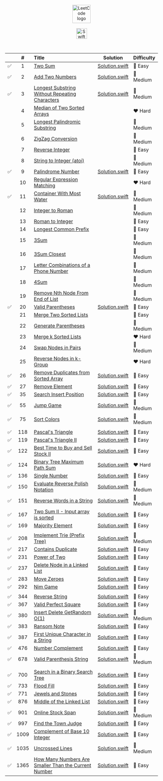 <p align="center">
	<a href="https://leetcode.com/adinic">
    	<img height=60 src="https://assets.leetcode.com/static_assets/public/webpack_bundles/images/logo-dark.e99485d9b.svg" alt="LeetCode logo">
  	</a>
	</br></br>
    <a href="https://swift.org">
	   <img height="35" src="https://swift.org/assets/images/swift.svg" alt="Swift logo">
    </a>
</p>

</br>

|    | # | Title                                            |     Solution     | Difficulty |
|:--:|:-:|:-------------------------------------------------|:----------------:|:-----------|
| ✅ | 1 | [Two Sum](https://leetcode.com/problems/two-sum) | [Solution.swift](https://github.com/AleksandarDinic/LeetCode-Solutions/blob/master/Solutions/000-099/01%20Two%20Sum.swift) | 💚 Easy |
| ✅ | 2 | [Add Two Numbers](https://leetcode.com/problems/add-two-numbers) | [Solution.swift](https://github.com/AleksandarDinic/LeetCode-Solutions/blob/master/Solutions/000-099/02%20Add%20Two%20Numbers.swift) | 💛 Medium |
| ✅ | 3 | [Longest Substring Without Repeating Characters](https://leetcode.com/problems/longest-substring-without-repeating-characters) | [Solution.swift](https://github.com/AleksandarDinic/LeetCode-Solutions/blob/master/Solutions/000-099/03%20Longest%20Substring%20Without%20Repeating%20Characters.swift) | 💛 Medium |
| | 4 | [Median of Two Sorted Arrays](https://leetcode.com/problems/median-of-two-sorted-arrays) | | ❤️ Hard |
| | 5 | [Longest Palindromic Substring](https://leetcode.com/problems/longest-palindromic-substring/) | | 💛 Medium |
| | 6 | [ZigZag Conversion](https://leetcode.com/problems/zigzag-conversion/) | | 💛 Medium |
| | 7 | [Reverse Integer](https://leetcode.com/problems/reverse-integer/) | | 💚 Easy |
| | 8 | [String to Integer (atoi)](https://leetcode.com/problems/string-to-integer-atoi/) | | 💛 Medium |
| ✅ | 9 | [Palindrome Number](https://leetcode.com/problems/palindrome-number/) | [Solution.swift](https://github.com/AleksandarDinic/LeetCode-Solutions/blob/master/Solutions/000-099/09%20Palindrome%20Number.swift) | 💚 Easy |
| | 10 | [Regular Expression Matching](https://leetcode.com/problems/regular-expression-matching/) | | ❤️ Hard |
| ✅ | 11 | [Container With Most Water](https://leetcode.com/problems/container-with-most-water/) | [Solution.swift](https://github.com/AleksandarDinic/LeetCode-Solutions/blob/master/Solutions/000-099/11%20Container%20With%20Most%20Water.swift) | 💛 Medium |
| | 12 | [Integer to Roman](https://leetcode.com/problems/integer-to-roman/) | | 💛 Medium |
| | 13 | [Roman to Integer](https://leetcode.com/problems/roman-to-integer/) | | 💚 Easy |
| | 14 | [Longest Common Prefix](https://leetcode.com/problems/longest-common-prefix/) | | 💚 Easy |
| | 15 | [3Sum](https://leetcode.com/problems/3sum/) | | 💛 Medium |
| | 16 | [3Sum Closest](https://leetcode.com/problems/3sum-closest/) | | 💛 Medium |
| | 17 | [Letter Combinations of a Phone Number](https://leetcode.com/problems/letter-combinations-of-a-phone-number/) | | 💛 Medium |
| | 18 | [4Sum](https://leetcode.com/problems/4sum/) | | 💛 Medium |
| | 19 | [Remove Nth Node From End of List](https://leetcode.com/problems/remove-nth-node-from-end-of-list/) | | 💛 Medium |
| ✅ | 20 | [Valid Parentheses](https://leetcode.com/problems/valid-parentheses/) | [Solution.swift](https://github.com/AleksandarDinic/LeetCode-Solutions/blob/master/Solutions/000-099/20%20Valid%20Parentheses.swift) | 💚 Easy |
| | 21 | [Merge Two Sorted Lists](https://leetcode.com/problems/merge-two-sorted-lists/) | | 💚 Easy |
| | 22 | [Generate Parentheses](https://leetcode.com/problems/generate-parentheses/) | | 💛 Medium |
| | 23 | [Merge k Sorted Lists](https://leetcode.com/problems/merge-k-sorted-lists/) | | ❤️ Hard |
| | 24 | [Swap Nodes in Pairs](https://leetcode.com/problems/swap-nodes-in-pairs/) | | 💛 Medium |
| | 25 | [Reverse Nodes in k-Group](https://leetcode.com/problems/reverse-nodes-in-k-group/) | | ❤️ Hard |
| ✅ | 26 | [Remove Duplicates from Sorted Array](https://leetcode.com/problems/remove-duplicates-from-sorted-array/) | [Solution.swift](https://github.com/AleksandarDinic/LeetCode-Solutions/blob/master/Solutions/000-099/26%20Remove%20Duplicates%20from%20Sorted%20Array.swift) | 💚 Easy |
| ✅ | 27 | [Remove Element](https://leetcode.com/problems/remove-element/) | [Solution.swift](https://github.com/AleksandarDinic/LeetCode-Solutions/blob/master/Solutions/000-099/27%20Remove%20Element.swift) | 💚 Easy |
| ✅ | 35 | [Search Insert Position](https://leetcode.com/problems/search-insert-position/) | [Solution.swift](https://github.com/AleksandarDinic/LeetCode-Solutions/blob/master/Solutions/000-099/35%20Search%20Insert%20Position.swift) | 💚 Easy |
| ✅ | 55 | [Jump Game](https://leetcode.com/problems/jump-game/) | [Solution.swift](https://github.com/AleksandarDinic/LeetCode-Solutions/blob/master/Solutions/000-099/55%20Jump%20Game.swift) | 💛 Medium |
| ✅ | 75 | [Sort Colors](https://leetcode.com/problems/sort-colors/) | [Solution.swift](https://github.com/AleksandarDinic/LeetCode-Solutions/blob/master/Solutions/000-099/75%20Sort%20Colors.swift) | 💛 Medium |
||
| ✅ | 118 | [Pascal's Triangle](https://leetcode.com/problems/pascals-triangle/) | [Solution.swift](https://github.com/AleksandarDinic/LeetCode-Solutions/blob/master/Solutions/100-199/118%20Pascal%27s%20Triangle.swift) | 💚 Easy |
| ✅ | 119 | [Pascal's Triangle II](https://leetcode.com/problems/pascals-triangle-ii/) | [Solution.swift](https://github.com/AleksandarDinic/LeetCode-Solutions/blob/master/Solutions/100-199/119%20Pascal%27s%20Triangle%20II.swift) | 💚 Easy |
| ✅ | 122 | [Best Time to Buy and Sell Stock II](https://leetcode.com/problems/best-time-to-buy-and-sell-stock-ii/) | [Solution.swift](https://github.com/AleksandarDinic/LeetCode-Solutions/blob/master/Solutions/100-199/122%20Best%20Time%20to%20Buy%20and%20Sell%20Stock%20II.swift) | 💚 Easy |
| ✅ | 124 | [Binary Tree Maximum Path Sum](https://leetcode.com/problems/binary-tree-maximum-path-sum/) | [Solution.swift](https://github.com/AleksandarDinic/LeetCode-Solutions/blob/master/Solutions/100-199/124%20Binary%20Tree%20Maximum%20Path%20Sum.swift) | ❤️ Hard |
| ✅ | 136 | [Single Number](https://leetcode.com/problems/single-number/) | [Solution.swift](https://github.com/AleksandarDinic/LeetCode-Solutions/blob/master/Solutions/100-199/136%20Single%20Number.swift) | 💚 Easy |
| ✅ | 150 | [Evaluate Reverse Polish Notation](https://leetcode.com/problems/evaluate-reverse-polish-notation/) | [Solution.swift](https://github.com/AleksandarDinic/LeetCode-Solutions/blob/master/Solutions/100-199/150%20Evaluate%20Reverse%20Polish%20Notation.swift) | 💛 Medium |
| ✅ | 151 | [Reverse Words in a String](https://leetcode.com/problems/reverse-words-in-a-string/) | [Solution.swift](https://github.com/AleksandarDinic/LeetCode-Solutions/blob/master/Solutions/100-199/151%20Reverse%20Words%20in%20a%20String.swift) | 💛 Medium |
| ✅ | 167 | [Two Sum II - Input array is sorted](https://leetcode.com/problems/two-sum-ii-input-array-is-sorted/) | [Solution.swift](https://github.com/AleksandarDinic/LeetCode-Solutions/blob/master/Solutions/100-199/167%20Two%20Sum%20II%20-%20Input%20array%20is%20sorted.swift) | 💚 Easy |
| ✅ | 169 | [Majority Element](https://leetcode.com/problems/majority-element/) | [Solution.swift](https://github.com/AleksandarDinic/LeetCode-Solutions/blob/master/Solutions/100-199/169%20Majority%20Element.swift) | 💚 Easy |
||
| ✅ | 208 | [Implement Trie (Prefix Tree)](https://leetcode.com/problems/implement-trie-prefix-tree/) | [Solution.swift](https://github.com/AleksandarDinic/LeetCode-Solutions/blob/master/Solutions/200-299/208%20Implement%20Trie%20(Prefix%20Tree).swift) | 💛 Medium |
| ✅ | 217 | [Contains Duplicate](https://leetcode.com/problems/contains-duplicate/) | [Solution.swift](https://github.com/AleksandarDinic/LeetCode-Solutions/blob/master/Solutions/200-299/217%20Contains%20Duplicate.swift) | 💚 Easy |
| ✅ | 231 | [Power of Two](https://leetcode.com/problems/power-of-two/) | [Solution.swift](https://github.com/AleksandarDinic/LeetCode-Solutions/blob/master/Solutions/200-299/231%20Power%20of%20Two.swift) | 💚 Easy |
| ✅ | 237 | [Delete Node in a Linked List](https://leetcode.com/problems/delete-node-in-a-linked-list/) | [Solution.swift](https://github.com/AleksandarDinic/LeetCode-Solutions/blob/master/Solutions/200-299/237%20Delete%20Node%20in%20a%20Linked%20List.swift) | 💚 Easy |
| ✅ | 283 | [Move Zeroes](https://leetcode.com/problems/move-zeroes) | [Solution.swift](https://github.com/AleksandarDinic/LeetCode-Solutions/blob/master/Solutions/200-299/283%20Move%20Zeroes.swift) | 💚 Easy |
| ✅ | 292 | [Nim Game](https://leetcode.com/problems/nim-game/) | [Solution.swift](https://github.com/AleksandarDinic/LeetCode-Solutions/blob/master/Solutions/200-299/292%20Nim%20Game.swift) | 💚 Easy |
||
| ✅ | 344 | [Reverse String](https://leetcode.com/problems/reverse-string/) | [Solution.swift](https://github.com/AleksandarDinic/LeetCode-Solutions/blob/master/Solutions/300-399/344%20Reverse%20String.swift) | 💚 Easy |
| ✅ | 367 | [Valid Perfect Square](https://leetcode.com/problems/valid-perfect-square/) | [Solution.swift](https://github.com/AleksandarDinic/LeetCode-Solutions/blob/master/Solutions/300-399/367%20Valid%20Perfect%20Square.swift) | 💚 Easy |
| ✅ | 380 | [Insert Delete GetRandom O(1)](https://leetcode.com/problems/insert-delete-getrandom-o1/) | [Solution.swift](https://github.com/AleksandarDinic/LeetCode-Solutions/blob/master/Solutions/300-399/380%20Insert%20Delete%20GetRandom%20O(1).swift) | 💛 Medium |
| ✅ | 383 | [Ransom Note](https://leetcode.com/problems/ransom-note/) | [Solution.swift](https://github.com/AleksandarDinic/LeetCode-Solutions/blob/master/Solutions/300-399/383%20Ransom%20Note.swift) | 💚 Easy |
| ✅ | 387 | [First Unique Character in a String](https://leetcode.com/problems/first-unique-character-in-a-string/) | [Solution.swift](https://github.com/AleksandarDinic/LeetCode-Solutions/blob/master/Solutions/300-399/387%20First%20Unique%20Character%20in%20a%20String.swift) | 💚 Easy |
| ✅ | 476 | [Number Complement](https://leetcode.com/problems/number-complement/) | [Solution.swift](https://github.com/AleksandarDinic/LeetCode-Solutions/blob/master/Solutions/400-499/476%20Number%20Complement.swift) | 💚 Easy |
| ✅ | 678 | [Valid Parenthesis String](https://leetcode.com/problems/valid-parenthesis-string/) | [Solution.swift](https://github.com/AleksandarDinic/LeetCode-Solutions/blob/master/Solutions/600-699/678%20Valid%20Parenthesis%20String.swift) | 💛 Medium |
||
| ✅ | 700 | [Search in a Binary Search Tree](https://leetcode.com/problems/search-in-a-binary-search-tree/) | [Solution.swift](https://github.com/AleksandarDinic/LeetCode-Solutions/blob/master/Solutions/700-799/700%20Search%20in%20a%20Binary%20Search%20Tree.swift) | 💚 Easy |
| ✅ | 733 | [Flood Fill](https://leetcode.com/problems/flood-fill/) | [Solution.swift](https://github.com/AleksandarDinic/LeetCode-Solutions/blob/master/Solutions/700-799/733%20Flood%20Fill.swift) | 💚 Easy |
| ✅ | 771 | [Jewels and Stones](https://leetcode.com/problems/jewels-and-stones) | [Solution.swift](https://github.com/AleksandarDinic/LeetCode-Solutions/blob/master/Solutions/700-799/771%20Jewels%20and%20Stones.swift) | 💚 Easy |
| ✅ | 876 | [Middle of the Linked List](https://leetcode.com/problems/middle-of-the-linked-list/) | [Solution.swift](https://github.com/AleksandarDinic/LeetCode-Solutions/blob/master/Solutions/800-899/876%20Middle%20of%20the%20Linked%20List.swift) | 💚 Easy |
| ✅ | 901 | [Online Stock Span](https://leetcode.com/problems/online-stock-span/) | [Solution.swift](https://github.com/AleksandarDinic/LeetCode-Solutions/blob/master/Solutions/900-999/901%20Online%20Stock%20Span.swift) | 💛 Medium |
| ✅ | 997 | [Find the Town Judge](https://leetcode.com/problems/find-the-town-judge/) | [Solution.swift](https://github.com/AleksandarDinic/LeetCode-Solutions/blob/master/Solutions/900-999/997%20Find%20the%20Town%20Judge.swift) | 💚 Easy |
| ✅ | 1009 | [Complement of Base 10 Integer](https://leetcode.com/problems/complement-of-base-10-integer/) | [Solution.swift](https://github.com/AleksandarDinic/LeetCode-Solutions/blob/master/Solutions/1000-1099/1009%20Complement%20of%20Base%2010%20Integer.swift) | 💚 Easy |
| ✅ | 1035 | [Uncrossed Lines](https://leetcode.com/problems/uncrossed-lines/) | [Solution.swift](https://github.com/AleksandarDinic/LeetCode-Solutions/blob/master/Solutions/1000-1099/1035%20Uncrossed%20Lines.swift) | 💛 Medium |
| ✅ | 1365 | [How Many Numbers Are Smaller Than the Current Number](https://leetcode.com/problems/how-many-numbers-are-smaller-than-the-current-number/) | [Solution.swift](https://github.com/AleksandarDinic/LeetCode-Solutions/blob/master/Solutions/1300-1399/1365%20How%20Many%20Numbers%20Are%20Smaller%20Than%20the%20Current%20Number.swift) | 💚 Easy |
